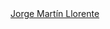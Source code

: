 
<div class="badge-base LI-profile-badge" data-locale="en_US" data-size="medium" data-theme="dark" data-type="VERTICAL" data-vanity="jorge-martin-dev" data-version="v1"><a class="badge-base__link LI-simple-link" href="https://es.linkedin.com/in/jorge-martin-dev?trk=profile-badge">Jorge Martín Llorente</a></div>
              
